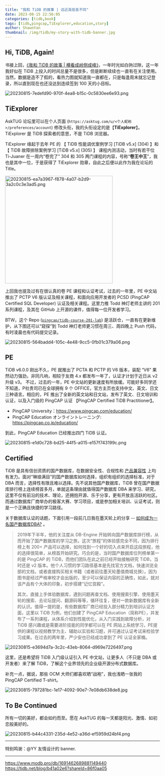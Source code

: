 ```yaml
---
title: "我和 TiDB 的故事 | 远近高低各不同"
date: 2023-08-15 22:56:05
categories: [tidb,book]
tags: [tidb,pingcap,TiExplorer,education,story]
author: ShawnYan
thumbnail: /img/tidb/my-story-with-tidb-banner.jpg
---
```


## Hi, TiDB, Again!

书接上回，[《我和 TiDB 的故事 | 横看成岭侧成峰》](https://tidb.net/blog/64694b36)，一年时光如白驹过隙，这一年我好似在 TiDB 上投入的时间总量不是很多，但是断断续续也一直有在关注使用。当然，数据是造不了假的，看热力图就知道我一直都在，只是每逢周末就忘记登录，所以直到现在也还没达到连续签到 100 天的小目标。

<img alt="20230815-7edefd90-970f-4ea8-b15c-0c5830ee6e93.png" src="https://tidb-blog.oss-cn-beijing.aliyuncs.com/media/20230815-7edefd90-970f-4ea8-b15c-0c5830ee6e93-1692114602772.png" referrerpolicy="no-referrer"/>

## TiExplorer

AskTUG 论坛里可以在个人页面 (`https://asktug.com/u/<个人昵称>/preferences/account`) 修改头衔，我的头衔设定的是【**TiExplorer**】。TiExplorer 是 TiDB 
探索者的意思，不是 TiDB 浏览器。

TiExplorer 缘起于去年 PE 的 【 TiDB 性能调优案例学习 [TiDB v5.x] (304) 】和【 TiDB 故障排除案例学习 [TiDB v5.x] (305) 】 课程内测活动，当时有若干位 Ti-Juaner 在一周内“卷完了” 304 和 305 两门课程的内容，号称“**卷王中王**”，我也是其中一位，于是获得了 TiExplorer 勋章，自此之后便以此作为我在论坛的 Title。

<img alt="20230815-ea7a3967-f878-4a07-b2d9-3a2c0c3e3ad5.png" src="https://tidb-blog.oss-cn-beijing.aliyuncs.com/media/20230815-ea7a3967-f878-4a07-b2d9-3a2c0c3e3ad5-1692114621318.png" width="350" referrerpolicy="no-referrer"/>

上回我也提及过有在很认真的卷 PE 课程和认证考试，过去的一年里，PE 中文站推出了 PCTP V6 版认证及相关课程，和面向应用开发者的 PCSD (PingCAP Certified SQL Developer) 认证及相关课程。这里力推 Todd 神灯老师主讲的 201 系列课程，及其在 GitHub 上开源的课件，值得每一位开发者学习。

BTW，这个 Repo ([`pingcap/tidb-course-201-lab`](https://github.com/pingcap/tidb-course-201-lab)) 是活跃仓，一直有在更新维护，从下图还可以“窥探”到 Todd 神灯老师更习惯在周三、周四晚上 Push 代码，有时凌晨也有代码提交记录。

<img alt="20230815-564badd4-105c-4e48-9cc5-0fb01c379a06.png" src="https://tidb-blog.oss-cn-beijing.aliyuncs.com/media/20230815-564badd4-105c-4e48-9cc5-0fb01c379a06-1692114635734.png" referrerpolicy="no-referrer"/>

## PE

TiDB v6.0.0 刚出不久，PE 就推出了 PCTA 和 PCTP 的 V6 版本，装配 “V6” 果然动力强劲，非同凡响，相较于友商 4.x 都发布一年了，认证才计划于近日从 v2 升级 v3。
不过，过去的一年，PE 中文站的更新速度有所放缓。可能好多同学还不知道，P社贵司已在全球拥有 9 个 OFFICE，官方主页也支持中文、英文、日文三种语言。相应的，PE 推出了全新的英文站和日文站，发布了英文、日文培训和认证，以及入门级的 PingCAP 认证 【PingCAP Certified TiDB Practitioner】。

- PingCAP University：<https://www.pingcap.com/education/>
- PingCAP Education オンライントレーニング: <https://pingcap.co.jp/education/>

到此，PingCAP Education 已经推出四门 TiDB 认证。

<img alt="20230815-e1d0c728-bd25-44f5-a015-e157f743199c.png" src="https://tidb-blog.oss-cn-beijing.aliyuncs.com/media/20230815-e1d0c728-bd25-44f5-a015-e157f743199c-1692114643607.png" referrerpolicy="no-referrer"/>

## Certified

TiDB 是具有信创资质的国产数据库，在数据安全性、合规性和 [产品兼容性](https://asktug.com/t/topic/1011022) 上均有发力。面对“琳琅满目”的国产数据库如何选择，组织有组织的选择标准，对于 DBA 而言，选择性有限且难以选择。先不说其他国产数据库，TiDB 曾在国产数据库排行榜上连续榜首多月，单就这条理由就值得国产数据库 DBA 来学习、研究，这里不仅有前沿的技术、理论，还拥抱开源、乐于分享，更有开放且活跃的社区。而通过数据库厂商举办的极客大赛、学习项目，或是参加相关培训、认证考试，则是一个正确且快捷的学习路径。

关于数据库认证的话题，下面引用一段前几日我在墨天轮上的分享 -- [如何成为一名国产数据库DBA?](https://www.modb.pro/db/1688384690087092224) 。

> 2019年下半年，他的关注度从 DB-Engine 开始转向国产数据库排行榜，从而开始了国产数据库的学习之旅，这次“旅程”的体验感完全不同，因为排行榜上有 200+ 产品可以选择，如何找到一个好的切入点来开启这段旅程，他的选择很简单，从榜首开始研究。巧合的是，当时国产数据库位列榜单第一的是 PingCAP 的 TiDB，而他们团队在此之前已经开始接触研究 TiDB，当时还是 v2 版本。他个人习惯的学习路径基本是先找官方文档，快速浏览全部的文档，或者直接购买相关书籍（或者前往墨天轮墨值商城兑换）。因为图书是经过严格审校才会出版的，至少可以保证内容的正确性，如此，就对该产品有个大体的印象，初步搭建“记忆宫殿”。
>
> 其次，直接上手体验数据库，遇到问题再查文档、使用搜索引擎、使用墨天轮的搜索、去论坛提问、翻源码等等，循环往复，便对一款新数据库有全新的认识。值得一提的是，有些数据库厂商已经投入部分精力到培训认证方面，这里以 TiDB 为例，他们创建了 PingCAP Education（简称PE），并发布了一系列课程，从体系介绍到性能优化，从入门实践到故障分析，对 TiDB 感兴趣或是需要进阶技能的同学都可以在 PE 网站上系统学习，PE提供的课程以视频教学为主、辅助以实验和习题，并可通过认证考试来检验学习成果。在过去的两年里，严少安也已经成功拿到了 PE 认证全家桶。

<img alt="20230815-e3694d7a-3c2c-43eb-8064-d969e7226497.png" src="https://tidb-blog.oss-cn-beijing.aliyuncs.com/media/20230815-e3694d7a-3c2c-43eb-8064-d969e7226497-1692114650829.png" referrerpolicy="no-referrer"/>

这里，还是希望将 TiDB 入门级认证引入 PE 中文站，让更多人（不只是 DBA 或开发者）来了解 TiDB，了解这个业界领先的企业级开源分布式数据库。

补充一点，据说，那些 OCM 大师们都喜欢晒“战袍”，我也浅晒一张我的 PingCAP Certified T-shirt。

<img alt="20230815-797281bc-1e17-4092-90e7-7e08db638de8.jpg" src="https://tidb-blog.oss-cn-beijing.aliyuncs.com/media/20230815-797281bc-1e17-4092-90e7-7e08db638de8-1692114656743.jpg" referrerpolicy="no-referrer"/>

## To Be Continued

所有一切的美好，都会如约而至。愿在 AskTUG 的每一天都是阳光、激情、如初恋般美好的。

<img alt="20230815-b44c4331-235d-4e52-a36d-ef5959d24bf4.png" src="https://tidb-blog.oss-cn-beijing.aliyuncs.com/media/20230815-b44c4331-235d-4e52-a36d-ef5959d24bf4-1692114663513.png" referrerpolicy="no-referrer"/>

---
特别鸣谢：@YY 友情设计的 banner.

---
https://www.modb.pro/db/1691462689881149440
https://tidb.net/blog/b41a02e6?shareId=86f0aa05
